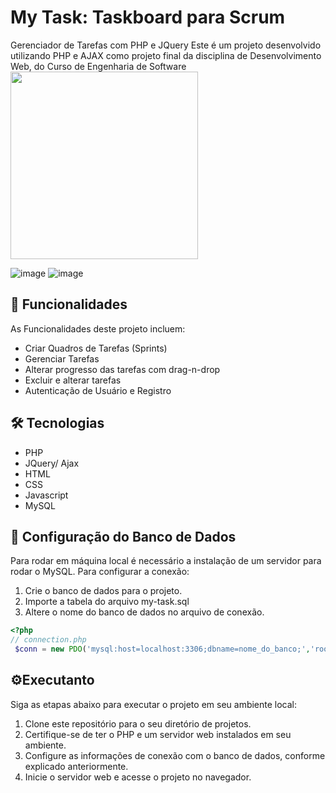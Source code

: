 # My Task: Taskboard para Scrum
Gerenciador de Tarefas com PHP e JQuery
Este é um projeto desenvolvido utilizando PHP e AJAX como projeto final da disciplina de Desenvolvimento Web, do Curso de Engenharia de Software
<img src="![image](https://github.com/djherondhy/my-task/assets/35778998/895584b2-0429-42f5-a2d1-1d28c3462971)" width="300">

![image](https://github.com/djherondhy/my-task/assets/35778998/895584b2-0429-42f5-a2d1-1d28c3462971) ![image](https://github.com/djherondhy/my-task/assets/35778998/16130d56-a152-4bf9-adfc-c5428531e3ea)


## :rocket: Funcionalidades

As Funcionalidades deste projeto incluem:
- Criar Quadros de Tarefas (Sprints)
- Gerenciar Tarefas
- Alterar progresso das tarefas com drag-n-drop
- Excluir e alterar tarefas
- Autenticação de Usuário e Registro

## 🛠️ Tecnologias

- PHP
- JQuery/ Ajax
- HTML
- CSS
- Javascript
- MySQL

## 🔧 Configuração do Banco de Dados

Para rodar em máquina local é necessário a instalação de um servidor para rodar o MySQL.
Para configurar a conexão:
1. Crie o banco de dados para o projeto.
2. Importe a tabela do arquivo my-task.sql
3. Altere o nome do banco de dados no arquivo de conexão.

```php
<?php
// connection.php
 $conn = new PDO('mysql:host=localhost:3306;dbname=nome_do_banco;','root','');
```

## ⚙️Executanto
Siga as etapas abaixo para executar o projeto em seu ambiente local:

1. Clone este repositório para o seu diretório de projetos.
2. Certifique-se de ter o PHP e um servidor web instalados em seu ambiente.
3. Configure as informações de conexão com o banco de dados, conforme explicado anteriormente.
4. Inicie o servidor web e acesse o projeto no navegador.

